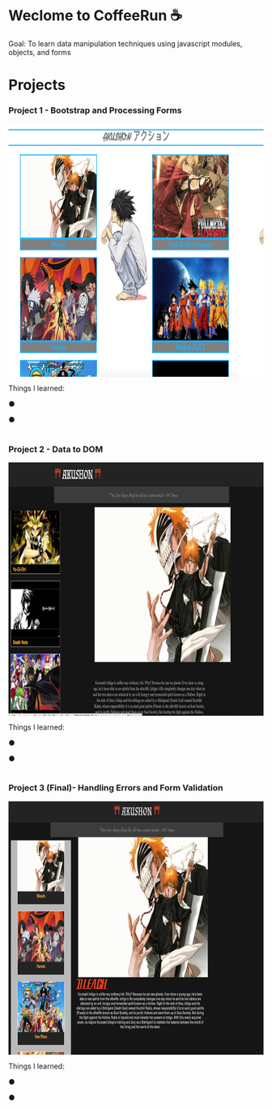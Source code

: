 # Weclome to CoffeeRun ☕️
Goal: To learn data manipulation techniques using javascript modules, objects, and forms 


# Projects

### Project 1 - Bootstrap and Processing Forms

<p align="center">
<img align="center" width="850" height="500" src="https://github.com/Rdbrennan/Akushun/blob/master/img/Screen%20Shot%202018-09-19%20at%202.47.36%20PM.png">
  </p>

Things I learned:

  ● 
  
  ● 
  
#

### Project 2 - Data to DOM

<p align="center">
<img align="center" width="850" height="500" src="https://github.com/Rdbrennan/Akushun/blob/master/img/Screen%20Shot%202018-09-19%20at%202.59.35%20PM.png">
  </p>
  
Things I learned:

  ● 
  
  ● 
  
#

### Project 3 (Final)- Handling Errors and Form Validation

<p align="center">
<img align="center" width="850" height="500" src="https://github.com/Rdbrennan/Akushun/blob/master/img/Screen%20Shot%202018-09-18%20at%2010.17.44%20PM.png">
  </p>
  
Things I learned:

  ● 
  
  ● 
 

